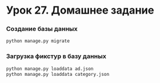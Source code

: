 # Урок 27. Домашнее задание

### Создание базы данных

```python
python manage.py migrate
```


### Загрузка фикстур в базу данных

```python
python manage.py loaddata ad.json
python manage.py loaddata category.json
```
